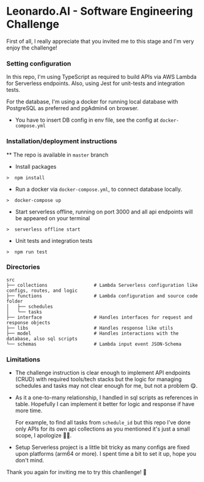 # Leonardo.AI - Software Engineering Challenge 

First of all, I really appreciate that you invited me to this stage and I'm very enjoy the challenge!

### Setting configuration
In this repo, I'm using TypeScript as required to build APIs via AWS Lambda for Serverless endpoints. Also, using Jest for unit-tests and integration tests.

For the database, I'm using a docker for running local database with PostgreSQL as preferred and pgAdmin4 on browser.
* You have to insert DB config in env file, see the config at `docker-compose.yml`

### Installation/deployment instructions
** The repo is available in `master` branch

- Install packages
```
>  npm install 
```
- Run a docker via `docker-compose.yml`, to connect database locally. 
```
>  docker-compose up 
```
- Start serverless offline, running on port 3000 and all api endpoints will be appeared on your terminal
 ```
>  serverless offline start
```
- Unit tests and integration tests
```
>  npm run test 
```

### Directories
```
src
├── collections                 # Lambda Serverless configuration like configs, routes, and logic
├── functions                   # Lambda configuration and source code folder
│   ├── schedules
│   └── tasks
├── interface                   # Handles interfaces for request and response objects
├── libs                        # Handles response like utils
├── model                       # Handles interactions with the database, also sql scripts
└── schemas                     # Lambda input event JSON-Schema
```

### Limitations
- The challenge instruction is clear enough to implement API endpoints (CRUD) with required tools/tech  stacks but the logic for managing schedules and tasks may not clear enough for me, but not a problem 😋. 
- As it a one-to-many relationship, I handled in sql scripts as references in table. Hopefully I can implement it better for logic and response if have more time. 
  
  For example, to find all tasks from `schedule_id` but this repo I've done only APIs for its own api collections as you mentioned it's just a small scope, I apologize 🙏🏻.

- Setup Serverless project is a little bit tricky as many configs are fixed upon platforms (arm64 or more). I spent time a bit to set it up, hope you don't mind. 


Thank you again for inviting me to try this chanllenge! 👾
